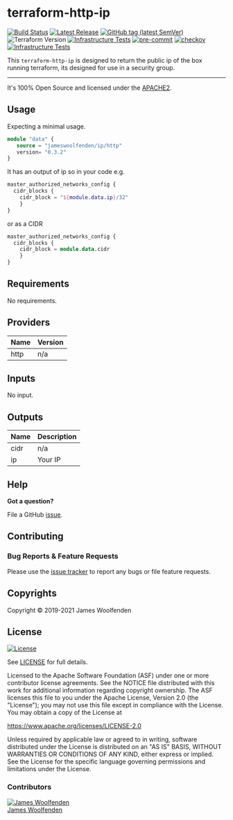 # terraform-http-ip

[![Build Status](https://github.com/JamesWoolfenden/terraform-http-ip.svg?branch=master)](https://github.com/JamesWoolfenden/terraform-http-ip)
[![Latest Release](https://img.shields.io/github/release/JamesWoolfenden/terraform-http-ip.svg)](https://github.com/JamesWoolfenden/terraform-http-ip/releases/latest)
[![GitHub tag (latest SemVer)](https://img.shields.io/github/tag/JamesWoolfenden/terraform-http-ip.svg?label=latest)](https://github.com/JamesWoolfenden/terraform--http-ip/releases/latest)
![Terraform Version](https://img.shields.io/badge/tf-%3E%3D0.14.0-blue.svg)
[![Infrastructure Tests](https://www.bridgecrew.cloud/badges/github/JamesWoolfenden/terraform-http-ip/cis_aws)](https://www.bridgecrew.cloud/link/badge?vcs=github&fullRepo=JamesWoolfenden%2Fterraform-http-ip&benchmark=CIS+AWS+V1.2)
[![pre-commit](https://img.shields.io/badge/pre--commit-enabled-brightgreen?logo=pre-commit&logoColor=white)](https://github.com/pre-commit/pre-commit)
[![checkov](https://img.shields.io/badge/checkov-verified-brightgreen)](https://www.checkov.io/)
[![Infrastructure Tests](https://www.bridgecrew.cloud/badges/github/jameswoolfenden/terraform-http-ip/general)](https://www.bridgecrew.cloud/link/badge?vcs=github&fullRepo=JamesWoolfenden%2Fterraform-http-ip&benchmark=INFRASTRUCTURE+SECURITY)

This `terraform-http-ip` is designed to return the public ip of the box running terraform, its designed for use in a security group.

---

It's 100% Open Source and licensed under the [APACHE2](LICENSE).

## Usage

Expecting a minimal usage.

```terraform
module "data" {
   source = "jameswoolfenden/ip/http"
   version= "0.3.2"
}
```

It has an output of ip so in your code e.g.

```tf
master_authorized_networks_config {
  cidr_blocks {
    cidr_block = "${module.data.ip}/32"
    }
}
```

or as a CIDR

```tf
master_authorized_networks_config {
  cidr_blocks {
    cidr_block = module.data.cidr
    }
}
```

<!-- BEGINNING OF PRE-COMMIT-TERRAFORM DOCS HOOK -->
## Requirements

No requirements.

## Providers

| Name | Version |
|------|---------|
| http | n/a |

## Inputs

No input.

## Outputs

| Name | Description |
|------|-------------|
| cidr | n/a |
| ip | Your IP |

<!-- END OF PRE-COMMIT-TERRAFORM DOCS HOOK -->

## Help

**Got a question?**

File a GitHub [issue](https://github.com/JamesWoolfenden/terraform-http-ip/issues).

## Contributing

### Bug Reports & Feature Requests

Please use the [issue tracker](https://github.com/JamesWoolfenden/terraform-http-ip/issues) to report any bugs or file feature requests.

## Copyrights

Copyright © 2019-2021 James Woolfenden

## License

[![License](https://img.shields.io/badge/License-Apache%202.0-blue.svg)](https://opensource.org/licenses/Apache-2.0)

See [LICENSE](LICENSE) for full details.

Licensed to the Apache Software Foundation (ASF) under one
or more contributor license agreements. See the NOTICE file
distributed with this work for additional information
regarding copyright ownership. The ASF licenses this file
to you under the Apache License, Version 2.0 (the
"License"); you may not use this file except in compliance
with the License. You may obtain a copy of the License at

<https://www.apache.org/licenses/LICENSE-2.0>

Unless required by applicable law or agreed to in writing,
software distributed under the License is distributed on an
"AS IS" BASIS, WITHOUT WARRANTIES OR CONDITIONS OF ANY
KIND, either express or implied. See the License for the
specific language governing permissions and limitations
under the License.

### Contributors

[![James Woolfenden][jameswoolfenden_avatar]][jameswoolfenden_homepage]<br/>[James Woolfenden][jameswoolfenden_homepage]

[jameswoolfenden_homepage]: https://github.com/jameswoolfenden
[jameswoolfenden_avatar]: https://github.com/jameswoolfenden.png?size=150
[github]: https://github.com/jameswoolfenden
[linkedin]: https://www.linkedin.com/in/jameswoolfenden/
[twitter]: https://twitter.com/JimWoolfenden
[share_twitter]: https://twitter.com/intent/tweet/?text=terraform-http-ip&url=https://github.com/JamesWoolfenden/terraform-http-ip
[share_linkedin]: https://www.linkedin.com/shareArticle?mini=true&title=terraform-http-ip&url=https://github.com/JamesWoolfenden/terraform-http-ip
[share_reddit]: https://reddit.com/submit/?url=https://github.com/JamesWoolfenden/terraform-http-ip
[share_facebook]: https://facebook.com/sharer/sharer.php?u=https://github.com/JamesWoolfenden/terraform-http-ip
[share_email]: mailto:?subject=terraform-http-ip&body=https://github.com/JamesWoolfenden/terraform-http-ip

